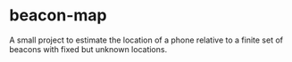 beacon-map
==========

A small project to estimate the location of a phone relative to a finite set of beacons with fixed but unknown locations.
